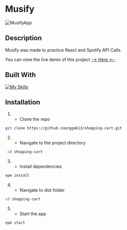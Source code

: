 
# Musify

![MusifyApp](https://github.com/ggab13/shopping-cart/assets/67071512/41795fc9-345d-4cf2-a2e2-27055ae7ecfc)

## Description

Musify was made to practice React and Spotify API Calls.

You can view the live demo of this project [--> Here <--](https://ggab13.github.io/shopping-cart/).

## Built With

[![My Skills](https://skillicons.dev/icons?i=js,html,scss,react)](https://skillicons.dev)


## Installation 

1. - Clone the repo
 ```sh
git clone https://github.com/ggab13/shopping-cart.git
   ```

2. - Navigate to the project directory
```sh
 cd shopping-cart  
 ```
3. - Install dependencies
 ```sh
npm install
```
4. - Navigate to dist folder
 ```sh
 cd shopping-cart  
 ```
5. - Start the app
  ```sh
npm start
 ```



